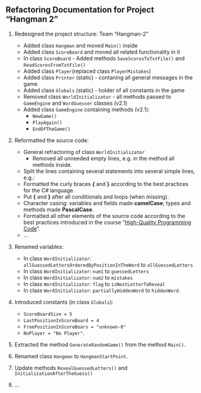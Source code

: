 Refactoring Documentation for Project “Hangman 2”
------------------------------------------------------

1.  Redesigned the project structure: Team “Hangman-2”
	-   Added class `Hangman` and moved `Main()` inside
	-   Added class `ScoreBoard` and moved all related functionality in it
	-   In class `ScoreBoard` - Added methods `SaveScoresToTxtFile()` and `ReadScoresFromTxtFile()`
	-   Added class `Player`(replaced class `PlayerMistakes`)
	-   Added class `Printer` (static) - contaning all general messages in the game
	-   Added class `Globals` (static) - holder of all constants in the game
	-   Removed class `WorldInitializator` - all methods passed to `GameEngine` and `WordGuesser` classes (v2.1)
	-   Added class `GameEngine` containing methods (v2.1): 
		- `NewGame()`
		- `PlayAgain()`
		- `EndOfTheGame()`

2.  Reformatted the source code:
	-   General refractoring of class `WorldInitializator`
		- Removed all unneeded empty lines, e.g. in the method all methods inside.
	-   Split the lines containing several statements into several simple lines, e.g.:
	-   Formatted the curly braces **{** and **}** according to the best practices for the C\# language.
	-   Put **{** and **}** after all conditionals and loops (when missing).
	-   Character casing: variables and fields made **camelCase**; types and methods made **PascalCase**.
	-   Formatted all other elements of the source code according to the best practices introduced in the course “[High-Quality Programming Code](http://telerikacademy.com/Courses/Courses/Details/244)”.
	-   ...
3.  Renamed variables:
	-   In class `WordInitializator`: `allGuessedLettersOrderedByPositionInTheWord` to `allGuessedLetters`
	-   In class `WordInitializator`: `num1` to `guessedLetters`
	-   In class `WordInitializator`: `num2` to `mistakes`
	-   In class `WordInitializator`: `flag` to `isNextLetterToReveal`
	-   In class `WordInitializator`: `partiallyHiddenWord` to `hiddenWord`.
4.  Introduced constants (in class `Globals`):
	-   `ScoreBoardSize = 5`
	-   `LastPositionInScoreBoard = 4`
	-   `FreePositionInScoreBoars = "unknown-0"`
	-   `NoPlayer = "No Player"`. 
5.  Extracted the method `GenerateRandomGame()` from the method `Main()`.
6.  Renamed class `Hangman` to `HangmanStartPoint`.
7.  Update methods `RevealGuessedLetters()` and `InitializationAfterTheGuess()`
8.  ...


